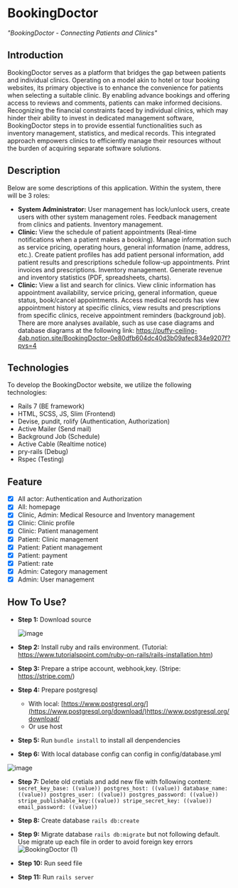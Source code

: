 # BookingDoctor
*"BookingDoctor - Connecting Patients and Clinics"*

## Introduction
BookingDoctor serves as a platform that bridges the gap between patients and individual clinics. Operating on a model akin to hotel or tour booking websites, its primary objective is to enhance the convenience for patients when selecting a suitable clinic. By enabling advance bookings and offering access to reviews and comments, patients can make informed decisions. Recognizing the financial constraints faced by individual clinics, which may hinder their ability to invest in dedicated management software, BookingDoctor steps in to provide essential functionalities such as inventory management, statistics, and medical records. This integrated approach empowers clinics to efficiently manage their resources without the burden of acquiring separate software solutions.

## Description
Below are some descriptions of this application. Within the system, there will be 3 roles:

- **System Administrator:** User management has lock/unlock users, create users with other system management roles. Feedback management from clinics and patients. Inventory management.
- **Clinic:** View the schedule of patient appointments (Real-time notifications when a patient makes a booking). Manage information such as service pricing, operating hours, general information (name, address, etc.). Create patient profiles has add patient personal information, add patient results and prescriptions schedule follow-up appointments. Print invoices and prescriptions. Inventory management. Generate revenue and inventory statistics (PDF, spreadsheets, charts).
- **Clinic:** View a list and search for clinics. View clinic information has appointment availability, service pricing, general information, queue status, book/cancel appointments. Access medical records has view appointment history at specific clinics, view results and prescriptions from specific clinics, receive appointment reminders (background job).
There are more analyses available, such as use case diagrams and database diagrams at the following link: <https://puffy-ceiling-4ab.notion.site/BookingDoctor-0e80dfb604dc40d3b09afec834e9207f?pvs=4>
## Technologies
To develop the BookingDoctor website, we utilize the following technologies:

  - Rails 7 (BE framework)
  - HTML, SCSS, JS, Slim (Frontend)
  - Devise, pundit, rolify (Authentication, Authorization)
  - Active Mailer (Send mail)
  - Background Job (Schedule)
  - Active Cable (Realtime notice)
  - pry-rails (Debug)
  - Rspec (Testing)
## Feature
  - [x] All actor: Authentication and Authorization
  - [x] All: homepage
  - [x] Clinic, Admin: Medical Resource and Inventory management 
  - [x] Clinic: Clinic profile
  - [x] Clinic: Patient management 
  - [x] Patient: Clinic management
  - [x] Patient: Patient management
  - [x] Patient: payment
  - [x] Patient: rate  
  - [x] Admin: Category management 
  - [x] Admin: User management
## How To Use? 
- **Step 1:** Download source


  ![image](https://github.com/ricky-go-tran/BookingDoctor/assets/136413699/a782fe31-928c-44c6-a2c4-66a8b409a8df)
  

- **Step 2:** Install ruby ​​and rails environment. (Tutorial: https://www.tutorialspoint.com/ruby-on-rails/rails-installation.htm)
- **Step 3:** Prepare a stripe account, webhook,key. (Stripe: https://stripe.com/)
- **Step 4:** Prepare postgresql
  
  - With local: [https://www.postgresql.org/](https://www.postgresql.org/download/)https://www.postgresql.org/download/
  - Or use host
- **Step 5:** Run `bundle install` to install all denpendencies
- **Step 6:**  With local database config can config in  config/database.yml

  
![image](https://github.com/ricky-go-tran/BookingDoctor/assets/136413699/34076b62-4334-4319-a147-23497d126bb2)

- **Step 7:** Delete old cretials and add new file with following content:
   `secret_key_base: ((value))
    postgres_host: ((value))
    database_name: ((value))
    postgres_user: ((value))
    postgres_password: ((value))
    stripe_publishable_key:((value))
    stripe_secret_key: ((value))
    email_password: ((value))`  
-  **Step 8:** Create database `rails db:create`
-  **Step 9:** Migrate database `rails db:migrate` but not following default. Use migrate up each file in order to avoid foreign key errors
![BookingDoctor (1)](https://github.com/ricky-go-tran/BookingDoctor/assets/136413699/a7ac1aa1-a487-4137-ab31-5e94bf055e9f)
 
- **Step 10:** Run seed file
- **Step 11:** Run `rails server`

